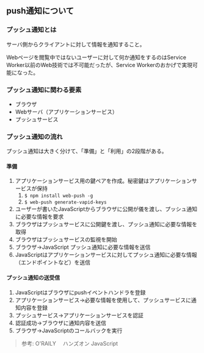 ## push通知について

### プッシュ通知とは

サーバ側からクライアントに対して情報を通知すること。

Webページを閲覧中ではないユーザーに対して何か通知をするのはService Worker以前のWeb技術では不可能だったが、Service Workerのおかげで実現可能になった。

### プッシュ通知に関わる要素

- ブラウザ
- Webサーバ（アプリケーションサービス）
- プッシュサービス

### プッシュ通知の流れ

プッシュ通知は大きく分けて、「準備」と「利用」の2段階がある。

#### 準備

1. アプリケーションサービス用の鍵ペアを作成。秘密鍵はアプリケーションサービスが保持
    1. `$ npm install web-push -g`
    1. `$ web-push generate-vapid-keys`
3. ユーザーが書いたJavaScriptからブラウザに公開が儀を渡し、プッシュ通知に必要な情報を要求
4. ブラウザはプッシュサービスに公開鍵を渡し、プッシュ通知に必要な情報を取得
5. ブラウザはプッシュサービスの監視を開始
6. ブラウザ→JavaScript プッシュ通知に必要な情報を送信
7. JavaScriptはアプリケーションサービスに対してプッシュ通知に必要な情報（エンドポイントなど）を送信

#### プッシュ通知の送受信

1. JavaScriptはブラウザにpushイベントハンドラを登録
2. アプリケーションサービス→必要な情報を使用して、プッシュサービスに通知内容を登録
3. プッシュサービス→アプリケーションサービスを認証
4. 認証成功→ブラウザに通知内容を送信
5. ブラウザ→JavaScriptのコールバックを実行




> 参考: O'RAILY 　ハンズオン JavaScript

